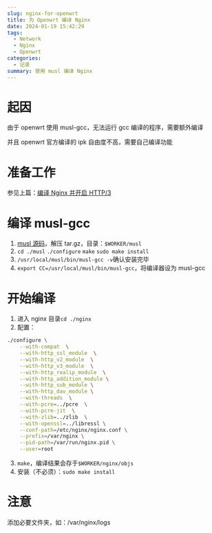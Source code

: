 ```yaml
---
slug: nginx-for-openwrt
title: 为 Openwrt 编译 Nginx
date: 2024-01-19 15:42:29
tags: 
  - Network
  - Nginx
  - Openwrt
categories: 
  - 记录
summary: 使用 musl 编译 Nginx
---
```

# 起因
由于 openwrt 使用 musl-gcc，无法运行 gcc 编译的程序，需要额外编译

并且 openwrt 官方编译的 ipk 自由度不高，需要自己编译功能

# 准备工作
参见上篇：[编译 Nginx 并开启 HTTP/3](/posts/nginx-with-http3)

# 编译 musl-gcc
1. [musl 源码](https://musl.libc.org/)，解压 tar.gz，目录：`$WORKER/musl`
2. `cd ./musl` `./configure` `make` `sudo make install`
3. `/usr/local/musl/bin/musl-gcc -v`确认安装完毕
4. `export CC=/usr/local/musl/bin/musl-gcc`，将编译器设为 musl-gcc

# 开始编译
1. 进入 nginx 目录`cd ./nginx`
2. 配置：
```bash
./configure \
    --with-compat  \
    --with-http_ssl_module  \
    --with-http_v2_module  \
    --with-http_v3_module  \
    --with-http_realip_module  \
    --with-http_addition_module \
    --with-http_sub_module \
    --with-http_dav_module \
    --with-threads  \
    --with-pcre=../pcre  \
    --with-pcre-jit  \
    --with-zlib=../zlib  \
    --with-openssl=../libressl \
    --conf-path=/etc/nginx/nginx.conf \
    --prefix=/var/nginx \
    --pid-path=/var/run/nginx.pid \
    --user=root
```
3. `make`，编译结果会存于`$WORKER/nginx/objs`
4. 安装（不必须）：`sudo make install`

# 注意
添加必要文件夹，如：/var/nginx/logs